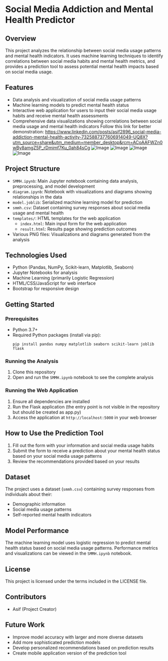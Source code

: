 # Social Media Addiction and Mental Health Predictor

## Overview
This project analyzes the relationship between social media usage patterns and mental health indicators. It uses machine learning techniques to identify correlations between social media habits and mental health metrics, and provides a prediction tool to assess potential mental health impacts based on social media usage.

## Features
- Data analysis and visualization of social media usage patterns
- Machine learning models to predict mental health status
- Interactive web application for users to input their social media usage habits and receive mental health assessments
- Comprehensive data visualizations showing correlations between social media usage and mental health indicators
  Follow this link for better demonstration: https://www.linkedin.com/posts/asif2896_social-media-addiction-mental-health-activity-7325887377606914049-UQ8X?utm_source=share&utm_medium=member_desktop&rcm=ACoAAFWZn0wBy8amgZ5P_rDmimf7Ku_0ah84sCg
![Image](https://github.com/user-attachments/assets/e3dcbb7f-19ed-4705-b650-7560ddf8b834)
![Image](https://github.com/user-attachments/assets/c64b984c-f2cd-4ed5-a927-a99abaf67ef6)
![Image](https://github.com/user-attachments/assets/eba453af-2e04-4a46-b110-38aba6c69e91)
![Image](https://github.com/user-attachments/assets/1d33da3d-472a-4646-b5a0-d12dcafcba89)
## Project Structure
- `SMMH.ipynb`: Main Jupyter notebook containing data analysis, preprocessing, and model development
- `diagram.ipynb`: Notebook with visualizations and diagrams showing relationships in the data
- `model.joblib`: Serialized machine learning model for prediction
- `smmh.csv`: Dataset containing survey responses about social media usage and mental health
- `templates/`: HTML templates for the web application
  - `index.html`: Main input form for the web application
  - `result.html`: Results page showing prediction outcomes
- Various PNG files: Visualizations and diagrams generated from the analysis

## Technologies Used
- Python (Pandas, NumPy, Scikit-learn, Matplotlib, Seaborn)
- Jupyter Notebooks for analysis
- Machine Learning (primarily Logistic Regression)
- HTML/CSS/JavaScript for web interface
- Bootstrap for responsive design

## Getting Started

### Prerequisites
- Python 3.7+
- Required Python packages (install via pip):
  ```
  pip install pandas numpy matplotlib seaborn scikit-learn joblib flask
  ```

### Running the Analysis
1. Clone this repository
2. Open and run the `SMMH.ipynb` notebook to see the complete analysis

### Running the Web Application
1. Ensure all dependencies are installed
2. Run the Flask application (the entry point is not visible in the repository but should be created as app.py)
3. Access the application at `http://localhost:5000` in your web browser

## How to Use the Prediction Tool
1. Fill out the form with your information and social media usage habits
2. Submit the form to receive a prediction about your mental health status based on your social media usage patterns
3. Review the recommendations provided based on your results

## Dataset
The project uses a dataset (`smmh.csv`) containing survey responses from individuals about their:
- Demographic information
- Social media usage patterns
- Self-reported mental health indicators

## Model Performance
The machine learning model uses logistic regression to predict mental health status based on social media usage patterns. Performance metrics and visualizations can be viewed in the `SMMH.ipynb` notebook.

## License
This project is licensed under the terms included in the LICENSE file.

## Contributors
- Asif (Project Creator)

## Future Work
- Improve model accuracy with larger and more diverse datasets
- Add more sophisticated prediction models
- Develop personalized recommendations based on prediction results
- Create mobile application version of the prediction tool 
